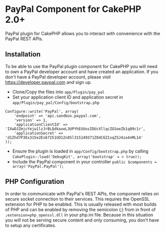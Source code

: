 PayPal Component for CakePHP 2.0+
=================================

PayPal plugin for CakePHP allows you to interact with convenience with the PayPal REST APIs.


Installation
------------
To be able to use the PayPal plugin component for CakePHP you will need to own a PayPal developer account and have created an application. If you don't have a PayPal developer account, please visit https://developer.paypal.com and sign up.

*   Clone/Copy the files into `app/Plugin/pay_pal`
*   Set your application client ID and application secret in `app/Plugin/pay_pal/Config/bootstrap.php`

<!-- -->

    Configure::write('PayPal', array(
        'endpoint' => 'api.sandbox.paypal.com',
        'version' => 1,
        'applicationClientId' => 'IXwDJZmjcYejw1lzJrBLQdkaxeL3UPYhEUUosIDUcXllqcZGSoeZb1q89c1r',
        'applicationSecret' => 'd1Zhd7P3Ex315e2Es67I51UO12n85l31S149371Z84C6Z1sqZSJ4za4nML14'
    ));

*   Ensure the plugin is loaded in `app/Config/bootstrap.php` by calling `CakePlugin::load('DebugKit', array('bootstrap' = > true));`
*   Include the PayPal component in your controller `public $components = array('PayPal.PayPal');`

PHP Configuration
-----------------
In order to communicate with PayPal's REST APIs, the component relies on secure socket connection to their services. This requires the OpenSSL extension for PHP to be enabled. This is usually released with most builds of PHP and can be enabled by removing the semicolon (;) from in front of `;extension=php_openssl.dll` in your php.ini file. Because in this situation you will not be serving secure content and only consuming, you don't have to setup any certificates.
